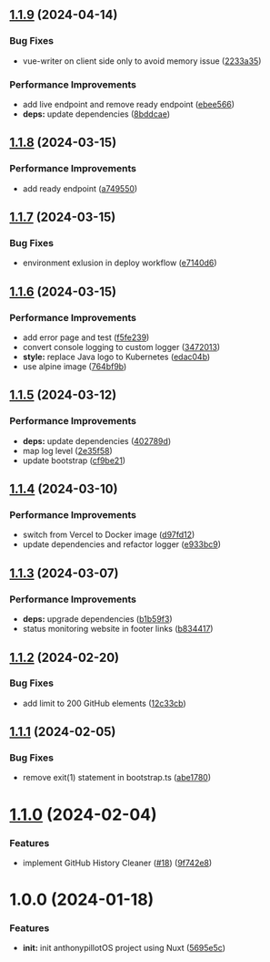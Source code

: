 ## [1.1.9](https://github.com/anthonypillot/anthonypillotOS/compare/v1.1.8...v1.1.9) (2024-04-14)


### Bug Fixes

* vue-writer on client side only to avoid memory issue ([2233a35](https://github.com/anthonypillot/anthonypillotOS/commit/2233a35477c8734b67f12dacffde8eb8e11874dd))


### Performance Improvements

* add live endpoint and remove ready endpoint ([ebee566](https://github.com/anthonypillot/anthonypillotOS/commit/ebee566210f9b451d73dcf97b0919f0de21119c3))
* **deps:** update dependencies ([8bddcae](https://github.com/anthonypillot/anthonypillotOS/commit/8bddcaee14940b07c2ef0f9280e4c1f73013e8cb))

## [1.1.8](https://github.com/anthonypillot/anthonypillotOS/compare/v1.1.7...v1.1.8) (2024-03-15)


### Performance Improvements

* add ready endpoint ([a749550](https://github.com/anthonypillot/anthonypillotOS/commit/a7495501eca463e428191ea052da9e416babe6cf))

## [1.1.7](https://github.com/anthonypillot/anthonypillotOS/compare/v1.1.6...v1.1.7) (2024-03-15)


### Bug Fixes

* environment exlusion in deploy workflow ([e7140d6](https://github.com/anthonypillot/anthonypillotOS/commit/e7140d654712746b179cc8131c40f9e109fa7f57))

## [1.1.6](https://github.com/anthonypillot/anthonypillotOS/compare/v1.1.5...v1.1.6) (2024-03-15)


### Performance Improvements

* add error page and test ([f5fe239](https://github.com/anthonypillot/anthonypillotOS/commit/f5fe239635fc526baac724798526cf57991f183e))
* convert console logging to custom logger ([3472013](https://github.com/anthonypillot/anthonypillotOS/commit/3472013bf2bf05e72fff789704519ecff06393fd))
* **style:** replace Java logo to Kubernetes ([edac04b](https://github.com/anthonypillot/anthonypillotOS/commit/edac04b5b1748adbfda7916ca432e145fcc5d7a1))
* use alpine image ([764bf9b](https://github.com/anthonypillot/anthonypillotOS/commit/764bf9bbc03e0d88c44265b177113fec2f926e42))

## [1.1.5](https://github.com/anthonypillot/anthonypillotOS/compare/v1.1.4...v1.1.5) (2024-03-12)


### Performance Improvements

* **deps:** update dependencies ([402789d](https://github.com/anthonypillot/anthonypillotOS/commit/402789d736396786ee2ef2be694b43e3af9d1996))
* map log level ([2e35f58](https://github.com/anthonypillot/anthonypillotOS/commit/2e35f5874920f3572c75bf4c136ca40b747864f4))
* update bootstrap ([cf9be21](https://github.com/anthonypillot/anthonypillotOS/commit/cf9be217b2d1b27475592a3f34061f7710a03550))

## [1.1.4](https://github.com/anthonypillot/anthonypillotOS/compare/v1.1.3...v1.1.4) (2024-03-10)


### Performance Improvements

* switch from Vercel to Docker image ([d97fd12](https://github.com/anthonypillot/anthonypillotOS/commit/d97fd1255da772f645d42fdb38d32d773d329958))
* update dependencies and refactor logger ([e933bc9](https://github.com/anthonypillot/anthonypillotOS/commit/e933bc99cd855735d31fc11dbe1a9a775080acdc))

## [1.1.3](https://github.com/anthonypillot/anthonypillotOS/compare/v1.1.2...v1.1.3) (2024-03-07)


### Performance Improvements

* **deps:** upgrade dependencies ([b1b59f3](https://github.com/anthonypillot/anthonypillotOS/commit/b1b59f3266b329055b0b72bcdb01905682054aa8))
* status monitoring website in footer links ([b834417](https://github.com/anthonypillot/anthonypillotOS/commit/b834417021c7b459ee76c987155cbdb630a140d3))

## [1.1.2](https://github.com/anthonypillot/anthonypillotOS/compare/v1.1.1...v1.1.2) (2024-02-20)


### Bug Fixes

* add limit to 200 GitHub elements ([12c33cb](https://github.com/anthonypillot/anthonypillotOS/commit/12c33cb983a5779376395bff82dbbd8468e46908))

## [1.1.1](https://github.com/anthonypillot/anthonypillotOS/compare/v1.1.0...v1.1.1) (2024-02-05)


### Bug Fixes

* remove exit(1) statement in bootstrap.ts ([abe1780](https://github.com/anthonypillot/anthonypillotOS/commit/abe17809ff1f8a77e7bc509f06b85013464ce5b9))

# [1.1.0](https://github.com/anthonypillot/anthonypillotOS/compare/v1.0.0...v1.1.0) (2024-02-04)


### Features

* implement GitHub History Cleaner ([#18](https://github.com/anthonypillot/anthonypillotOS/issues/18)) ([9f742e8](https://github.com/anthonypillot/anthonypillotOS/commit/9f742e8ef3ddbe5fddd93c580ab2c1e68450147e))

# 1.0.0 (2024-01-18)


### Features

* **init:** init anthonypillotOS project using Nuxt ([5695e5c](https://github.com/anthonypillot/anthonypillotOS/commit/5695e5c6aa006879f0cec352eff2597a7546b381))

